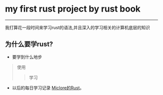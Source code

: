 # my first rust project by rust book
-------
   我打算花一段时间来学习rust的语法,并且深入的学习相关的计算机底层的知识
## 为什么要学rust?
-
    要学到什么地步
> 使用
>> 学习

-
    以后的每日学习记录
    [Miclore的Rust](https://github.com/micolore/rust_107 "Markdown")。

